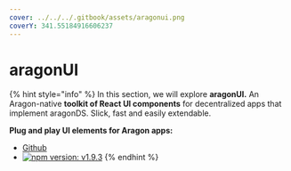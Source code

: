 ```yaml
---
cover: ../../../.gitbook/assets/aragonui.png
coverY: 341.55184916606237
---
```


# aragonUI

{% hint style="info" %}
In this section, we will explore **aragonUI.** An Aragon-native **toolkit of React UI components** for decentralized apps that implement aragonDS. Slick, fast and easily extendable.

**Plug and play UI elements for Aragon apps:**

* [Github](https://github.com/aragon/ui)
* [![npm version: v1.9.3](https://img.shields.io/static/v1?label=npm\&message=v1.9.3\&color=blue)](https://www.npmjs.com/package/@aragon/ui)
{% endhint %}

